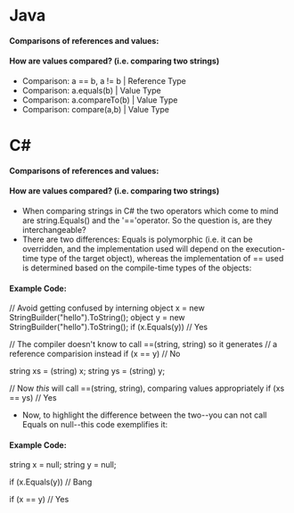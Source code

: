 # Java
#### Comparisons of references and values:
#### How are values compared? (i.e. comparing two strings)
* Comparison: a == b, a != b | Reference Type
* Comparison: a.equals(b) | Value Type
* Comparison: a.compareTo(b) | Value Type
* Comparison: compare(a,b) | Value Type

# C#
#### Comparisons of references and values:
#### How are values compared? (i.e. comparing two strings)
* When comparing strings in C# the two operators which come to mind are string.Equals() and the '=='operator. So the question is, are they interchangeable?
* There are two differences:
Equals is polymorphic (i.e. it can be overridden, and the implementation used will depend on the execution-time type of the target object), whereas the implementation of == used is determined based on the compile-time types of the objects:

#### Example Code:
// Avoid getting confused by interning
object x = new StringBuilder("hello").ToString();
object y = new StringBuilder("hello").ToString();
if (x.Equals(y)) // Yes

// The compiler doesn't know to call ==(string, string) so it generates
// a reference comparision instead
if (x == y) // No

string xs = (string) x;
string ys = (string) y;

// Now *this* will call ==(string, string), comparing values appropriately
if (xs == ys) // Yes

* Now, to highlight the difference between the two--you can not call Equals on null--this code exemplifies it:
#### Example Code:
string x = null;
string y = null;

if (x.Equals(y)) // Bang

if (x == y) // Yes
